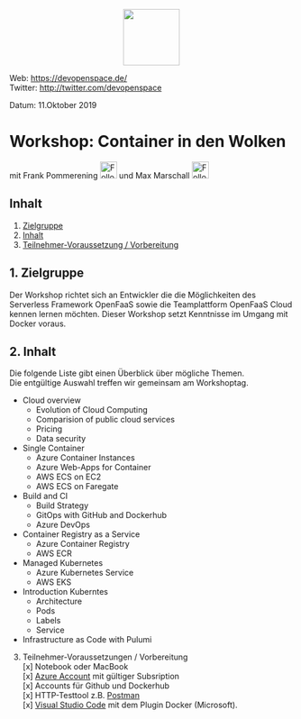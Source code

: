 <p align="center"><img src="https://fpommerening.github.io/Slides/DevOpenSpace/images/logo_devspace.png" width=100/></p>

Web: https://devopenspace.de/  
Twitter: http://twitter.com/devopenspace

Datum: 11.Oktober 2019

# Workshop: Container in den Wolken
mit Frank Pommerening <a href="https://twitter.com/fpommerening"><img src="https://fpommerening.github.io/Slides/DevOpenSpace/images/TwitterLogo.png" alt="Follow @fpommerening" width=30/></a> und
Max Marschall <a href="https://twitter.com/max_l_e"><img src="https://fpommerening.github.io/Slides/DevOpenSpace/images/TwitterLogo.png" alt="Follow @Max_l_e" width=30/></a>

## Inhalt
1. [Zielgruppe](#zielgruppe)
2. [Inhalt](#inhalt)
3. [Teilnehmer-Voraussetzung / Vorbereitung](#voraussetzungen)

<a name="zielgruppe"></a>
## 1. Zielgruppe
Der Workshop richtet sich an Entwickler die die Möglichkeiten des Serverless Framework OpenFaaS sowie die Teamplattform OpenFaaS Cloud kennen lernen möchten. Dieser Workshop setzt Kenntnisse im Umgang mit Docker voraus. 

 <a name="themen"></a>
## 2. Inhalt
Die folgende Liste gibt einen Überblick über mögliche Themen. <br/> Die entgültige Auswahl treffen wir gemeinsam am Workshoptag.
- Cloud overview
   - Evolution of Cloud Computing
   - Comparision of public cloud services
   - Pricing
   - Data security
- Single Container
  - Azure Container Instances
  - Azure Web-Apps for Container
  - AWS ECS on EC2
  - AWS ECS on Faregate
- Build and CI
  - Build Strategy
  - GitOps with GitHub and Dockerhub
  - Azure DevOps
- Container Registry as a Service
  - Azure Container Registry
  - AWS ECR
- Managed Kubernetes
  - Azure Kubernetes Service
  - AWS EKS
- Introduction Kuberntes
  - Architecture
  - Pods
  - Labels
  - Service
- Infrastructure as Code with Pulumi
<a name="voraussetzungen"></a>
3. Teilnehmer-Voraussetzungen / Vorbereitung</br>
[x] Notebook oder MacBook</br>
[x] <a href="https://azure.microsoft.com/de-de/features/azure-portal/" target="_bank">Azure Account</a> mit gültiger Subsription</br>
[x] Accounts für Github und Dockerhub</br>
[x] HTTP-Testtool z.B. <a href="https://www.getpostman.com/" target="_blank">Postman</a><br />
[x] <a href="https://code.visualstudio.com/" target="_blank">Visual Studio Code</a> mit dem Plugin Docker (Microsoft).
